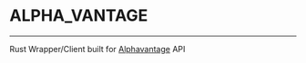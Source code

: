 # ALPHA_VANTAGE

***

Rust Wrapper/Client built for [Alphavantage](https://www.alphavantage.co)  API